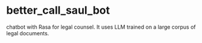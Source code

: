 # better_call_saul_bot
chatbot with Rasa for legal counsel. It uses LLM  trained on a large corpus of legal documents. 
